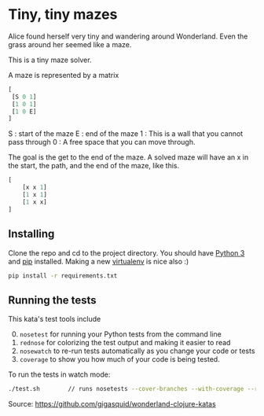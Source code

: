 # Tiny, tiny mazes

Alice found herself very tiny and wandering around Wonderland.
Even the grass around her seemed like a maze.

This is a tiny maze solver.

A maze is represented by a matrix

```python
[
 [S 0 1]
 [1 0 1]
 [1 0 E]
]
```


S : start of the maze
E : end of the maze
1 : This is a wall that you cannot pass through
0 : A free space that you can move through.

The goal is the get to the end of the maze.
A solved maze will have an x in the start, the path,
and the end of the maze, like this.

```python
[
    [x x 1]
    [1 x 1]
    [1 x x]
]
```

## Installing

Clone the repo and cd to the project directory.
You should have [Python 3](https://www.python.org/downloads/) and  [pip](https://pip.pypa.io/en/stable/installing/) installed.  Making a new [virtualenv](https://virtualenv.pypa.io/en/stable/) is nice also :)

```bash
pip install -r requirements.txt
```

## Running the tests

This kata's test tools include

0. `nosetest` for running your Python tests from the command line
1. `rednose` for colorizing the test output and making it easier to read
2. `nosewatch` to re-run tests automatically as you change your code or tests
3. `coverage` to show you how much of your code is being tested.

To run the tests in watch mode:
```bash
./test.sh        // runs nosetests --cover-branches --with-coverage --rednose --with-watch --cover-erase --cover-html
```


Source: https://github.com/gigasquid/wonderland-clojure-katas

